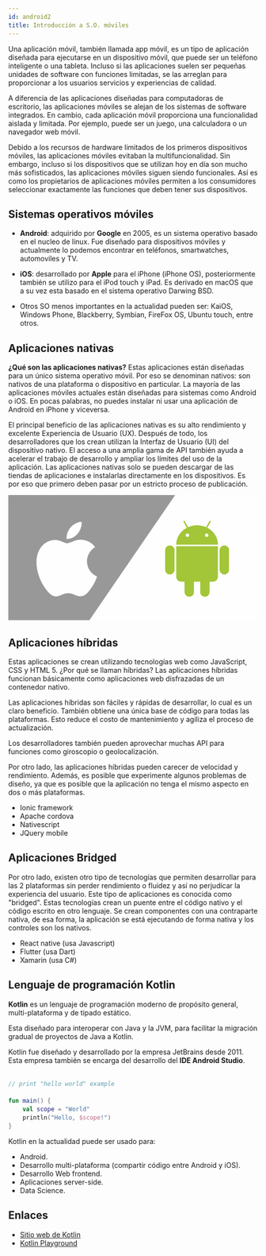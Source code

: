 ```yaml
---
id: android2
title: Introducción a S.O. móviles
---
```


Una aplicación móvil, también llamada app móvil, es un tipo de aplicación diseñada para ejecutarse en un dispositivo móvil, que puede ser un teléfono inteligente o una tableta. Incluso si las aplicaciones suelen ser pequeñas unidades de software con funciones limitadas, se las arreglan para proporcionar a los usuarios servicios y experiencias de calidad.

A diferencia de las aplicaciones diseñadas para computadoras de escritorio, las aplicaciones móviles se alejan de los sistemas de software integrados. En cambio, cada aplicación móvil proporciona una funcionalidad aislada y limitada. Por ejemplo, puede ser un juego, una calculadora o un navegador web móvil.

Debido a los recursos de hardware limitados de los primeros dispositivos móviles, las aplicaciones móviles evitaban la multifuncionalidad. Sin embargo, incluso si los dispositivos que se utilizan hoy en día son mucho más sofisticados, las aplicaciones móviles siguen siendo funcionales. Así es como los propietarios de aplicaciones móviles permiten a los consumidores seleccionar exactamente las funciones que deben tener sus dispositivos.

## Sistemas operativos móviles

* **Android**: adquirido por **Google** en 2005, es un sistema operativo basado en el nucleo de linux. Fue diseñado para dispositivos móviles y actualmente lo podemos encontrar en teléfonos, smartwatches, automoviles y TV.

* **iOS**: desarrollado por **Apple** para el iPhone (iPhone OS), posteriormente también se utilizo para el iPod touch y iPad. Es derivado en macOS que a su vez esta basado en el sistema operativo Darwing BSD.

* Otros SO menos importantes en la actualidad pueden ser: KaiOS, Windows Phone, Blackberry, Symbian, FireFox OS, Ubuntu touch, entre otros.


## Aplicaciones nativas

**¿Qué son las aplicaciones nativas?** Estas aplicaciones están diseñadas para un único sistema operativo móvil. Por eso se denominan nativos: son nativos de una plataforma o dispositivo en particular. La mayoría de las aplicaciones móviles actuales están diseñadas para sistemas como Android o iOS. En pocas palabras, no puedes instalar ni usar una aplicación de Android en iPhone y viceversa.

El principal beneficio de las aplicaciones nativas es su alto rendimiento y excelente Experiencia de Usuario (UX). Después de todo, los desarrolladores que los crean utilizan la Interfaz de Usuario (UI) del dispositivo nativo. El acceso a una amplia gama de API también ayuda a acelerar el trabajo de desarrollo y ampliar los límites del uso de la aplicación. Las aplicaciones nativas solo se pueden descargar de las tiendas de aplicaciones e instalarlas directamente en los dispositivos. Es por eso que primero deben pasar por un estricto proceso de publicación.

![Android vs iOS](/img/android/img1.png)

## Aplicaciones híbridas

Estas aplicaciones se crean utilizando tecnologías web como JavaScript, CSS y HTML 5. ¿Por qué se llaman híbridas? Las aplicaciones híbridas funcionan básicamente como aplicaciones web disfrazadas de un contenedor nativo.

Las aplicaciones híbridas son fáciles y rápidas de desarrollar, lo cual es un claro beneficio. También obtiene una única base de código para todas las plataformas. Esto reduce el costo de mantenimiento y agiliza el proceso de actualización.

Los desarrolladores también pueden aprovechar muchas API para funciones como giroscopio o geolocalización.

Por otro lado, las aplicaciones híbridas pueden carecer de velocidad y rendimiento. Además, es posible que experimente algunos problemas de diseño, ya que es posible que la aplicación no tenga el mismo aspecto en dos o más plataformas.

* Ionic framework
* Apache cordova
* Nativescript
* JQuery mobile

## Aplicaciones Bridged

Por otro lado, existen otro tipo de tecnologías que permiten desarrollar para las 2 plataformas sin perder rendimiento o fluidez y así no perjudicar la experiencia del usuario. Este tipo de aplicaciones es conocida como "bridged". Estas tecnologías crean un puente entre el código nativo y el código escrito en otro lenguaje. Se crean componentes con una contraparte nativa, de esa forma, la aplicación se está ejecutando de forma nativa y los controles son los nativos.

* React native (usa Javascript)
* Flutter (usa Dart)
* Xamarin (usa C#)


## Lenguaje de programación Kotlin

**Kotlin** es un lenguaje de programación moderno de propósito general, multi-plataforma y de tipado estático.

Esta diseñado para interoperar con Java y la JVM, para facilitar la migración gradual de proyectos de Java a Kotlin.

Kotlin fue diseñado y desarrollado por la empresa JetBrains desde 2011. Esta empresa también se encarga del desarrollo del **IDE Android Studio**.

```kotlin

// print "hello world" example

fun main() {
    val scope = "World"
    println("Hello, $scope!")
}
```

Kotlin en la actualidad puede ser usado para:

* Android.
* Desarrollo multi-plataforma (compartir código entre Android y iOS).
* Desarrollo Web frontend.
* Aplicaciones server-side.
* Data Science.

## Enlaces

* [Sitio web de Kotlin](https://kotlinlang.org/)
* [Kotlin Playground](https://play.kotlinlang.org/)
